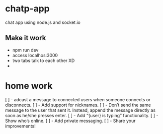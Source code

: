 # chatp-app
chat app using node.js and socket.io

## Make it work 
- npm run dev 
- access localhos:3000
- two tabs talk to each other XD
- 
# home work
[ ] - adcast a message to connected users when someone connects or disconnects.
[ ] - Add support for nicknames.
[ ] - Don’t send the same message to the user that sent it. Instead, append the message directly as soon as he/she presses enter.
[ ] - Add “{user} is typing” functionality.
[ ] - Show who’s online.
[ ] - Add private messaging.
[ ] - Share your improvements!
